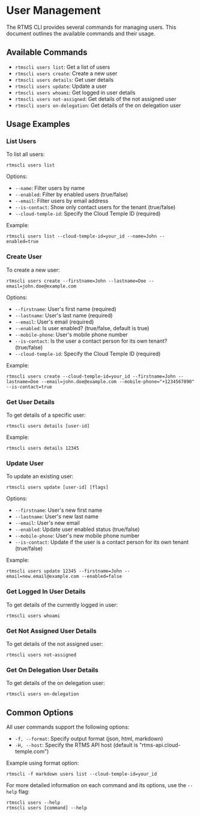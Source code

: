 # User Management

The RTMS CLI provides several commands for managing users. This document outlines the available commands and their usage.

## Available Commands

- `rtmscli users list`: Get a list of users
- `rtmscli users create`: Create a new user
- `rtmscli users details`: Get user details
- `rtmscli users update`: Update a user
- `rtmscli users whoami`: Get logged in user details
- `rtmscli users not-assigned`: Get details of the not assigned user
- `rtmscli users on-delegation`: Get details of the on delegation user

## Usage Examples

### List Users

To list all users:

```
rtmscli users list
```

Options:
- `--name`: Filter users by name
- `--enabled`: Filter by enabled users (true/false)
- `--email`: Filter users by email address
- `--is-contact`: Show only contact users for the tenant (true/false)
- `--cloud-temple-id`: Specify the Cloud Temple ID (required)

Example:
```
rtmscli users list --cloud-temple-id=your_id --name=John --enabled=true
```

### Create User

To create a new user:

```
rtmscli users create --firstname=John --lastname=Doe --email=john.doe@example.com
```

Options:
- `--firstname`: User's first name (required)
- `--lastname`: User's last name (required)
- `--email`: User's email (required)
- `--enabled`: Is user enabled? (true/false, default is true)
- `--mobile-phone`: User's mobile phone number
- `--is-contact`: Is the user a contact person for its own tenant? (true/false)
- `--cloud-temple-id`: Specify the Cloud Temple ID (required)

Example:
```
rtmscli users create --cloud-temple-id=your_id --firstname=John --lastname=Doe --email=john.doe@example.com --mobile-phone="+1234567890" --is-contact=true
```

### Get User Details

To get details of a specific user:

```
rtmscli users details [user-id]
```

Example:
```
rtmscli users details 12345
```

### Update User

To update an existing user:

```
rtmscli users update [user-id] [flags]
```

Options:
- `--firstname`: User's new first name
- `--lastname`: User's new last name
- `--email`: User's new email
- `--enabled`: Update user enabled status (true/false)
- `--mobile-phone`: User's new mobile phone number
- `--is-contact`: Update if the user is a contact person for its own tenant (true/false)

Example:
```
rtmscli users update 12345 --firstname=John --email=new.email@example.com --enabled=false
```

### Get Logged In User Details

To get details of the currently logged in user:

```
rtmscli users whoami
```

### Get Not Assigned User Details

To get details of the not assigned user:

```
rtmscli users not-assigned
```

### Get On Delegation User Details

To get details of the on delegation user:

```
rtmscli users on-delegation
```

## Common Options

All user commands support the following options:

- `-f, --format`: Specify output format (json, html, markdown)
- `-H, --host`: Specify the RTMS API host (default is "rtms-api.cloud-temple.com")

Example using format option:
```
rtmscli -f markdown users list --cloud-temple-id=your_id
```

For more detailed information on each command and its options, use the `--help` flag:

```
rtmscli users --help
rtmscli users [command] --help
```

